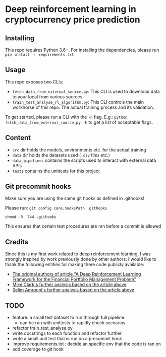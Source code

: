 # Deep reinforcement learning in cryptocurrency price prediction

## Installing
This repo requires Python 3.6+. For installing the dependencies, please run `pip install -r requirements.txt`

## Usage
This repo exposes two CLIs:

* `fetch_data_from_external_source.py`: This CLI is used to download data to your local from various sources.
* `train_test_analyse_rl_algorithm.py`: This CLI controls the main workhorse of this repo. The actual training process and its validation.

To get started, please run a CLI with the `-h` flag. E.g.: `python fetch_data_from_external_source.py -h` to get a list of acceptable flags.
## Content

* `src` dir holds the models, environments etc. for the actual training
* `data` dir holds the datasets used (`.csv` files etc.)
* `data_pipelines` contains the scripts used to interact with external data APIs
* `tests` contains the unittests for this project


## Git precommit hooks
Make sure you are using the same git hooks as defined in .githooks!

Please run:
`git config core.hooksPath .githooks`


`chmod -R  744 .githooks`

This ensures that certain test procedures are ran before a commit is allowed


## Credits

Since this is my first work related to deep reinforcement learning, I was strongly inspired by work previously done by other authors. I would like to thank the following entities for making there code publicly available:

* [The original authors of article "A Deep Reinforcement Learning Framework for the Financial Portfolio Management Problem"](https://github.com/ZhengyaoJiang/PGPortfolio)
* [Mike Clark's further analysis based on the article above](https://github.com/wassname/rl-portfolio-management)
* [Selim Amrouni's further analysis based on the article above](https://github.com/selimamrouni/Deep-Portfolio-Management-Reinforcement-Learning)


## TODO
* feature: a small test dataset to run through full pipeline
    * can be run with unittests to rapidly check scenarios
* refactor train_test_analyse.py
* write docstrings to each function and refactor further
* write a small unit test that is run on a precommit hook
* improve requirements.txt : decide an specific env that the code is ran on
* add coverage to git hook
